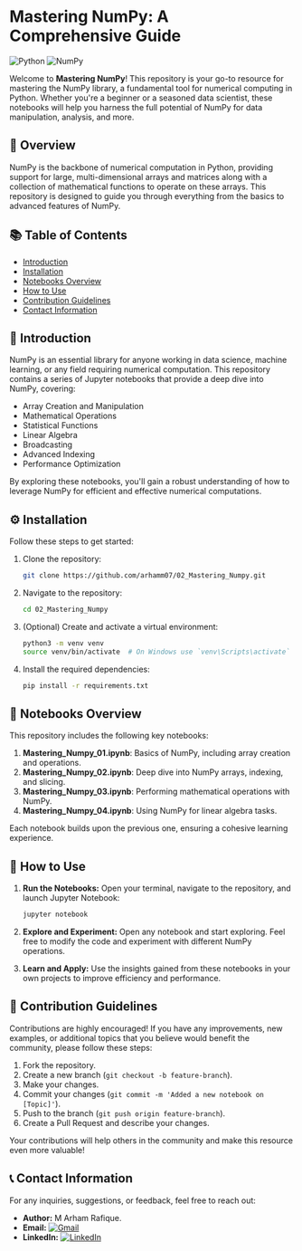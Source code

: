 
# Mastering NumPy: A Comprehensive Guide

![Python](https://img.shields.io/badge/Python-v3.7%2B-brightgreen)
![NumPy](https://img.shields.io/badge/NumPy-v1.19.0%2B-blue)

Welcome to **Mastering NumPy**! This repository is your go-to resource for mastering the NumPy library, a fundamental tool for numerical computing in Python. Whether you're a beginner or a seasoned data scientist, these notebooks will help you harness the full potential of NumPy for data manipulation, analysis, and more.

## 🌟 Overview

NumPy is the backbone of numerical computation in Python, providing support for large, multi-dimensional arrays and matrices along with a collection of mathematical functions to operate on these arrays. This repository is designed to guide you through everything from the basics to advanced features of NumPy.

## 📚 Table of Contents
- [Introduction](#introduction)
- [Installation](#installation)
- [Notebooks Overview](#notebooks-overview)
- [How to Use](#how-to-use)
- [Contribution Guidelines](#contribution-guidelines)
- [Contact Information](#contact-information)

## 📝 Introduction

NumPy is an essential library for anyone working in data science, machine learning, or any field requiring numerical computation. This repository contains a series of Jupyter notebooks that provide a deep dive into NumPy, covering:

- Array Creation and Manipulation
- Mathematical Operations
- Statistical Functions
- Linear Algebra
- Broadcasting
- Advanced Indexing
- Performance Optimization

By exploring these notebooks, you'll gain a robust understanding of how to leverage NumPy for efficient and effective numerical computations.

## ⚙️ Installation

Follow these steps to get started:

1. Clone the repository:
    ```bash
    git clone https://github.com/arhamm07/02_Mastering_Numpy.git
    ```

2. Navigate to the repository:
    ```bash
    cd 02_Mastering_Numpy
    ```

3. (Optional) Create and activate a virtual environment:
    ```bash
    python3 -m venv venv
    source venv/bin/activate  # On Windows use `venv\Scripts\activate`
    ```

4. Install the required dependencies:
    ```bash
    pip install -r requirements.txt
    ```

## 📄 Notebooks Overview

This repository includes the following key notebooks:

1. **Mastering_Numpy_01.ipynb**: Basics of NumPy, including array creation and operations.
2. **Mastering_Numpy_02.ipynb**: Deep dive into NumPy arrays, indexing, and slicing.
3. **Mastering_Numpy_03.ipynb**: Performing mathematical operations with NumPy.
4. **Mastering_Numpy_04.ipynb**: Using NumPy for linear algebra tasks.

Each notebook builds upon the previous one, ensuring a cohesive learning experience.

## 🚀 How to Use

1. **Run the Notebooks:** Open your terminal, navigate to the repository, and launch Jupyter Notebook:
    ```bash
    jupyter notebook
    ```

2. **Explore and Experiment:** Open any notebook and start exploring. Feel free to modify the code and experiment with different NumPy operations.

3. **Learn and Apply:** Use the insights gained from these notebooks in your own projects to improve efficiency and performance.

## 🤝 Contribution Guidelines

Contributions are highly encouraged! If you have any improvements, new examples, or additional topics that you believe would benefit the community, please follow these steps:

1. Fork the repository.
2. Create a new branch (`git checkout -b feature-branch`).
3. Make your changes.
4. Commit your changes (`git commit -m 'Added a new notebook on [Topic]'`).
5. Push to the branch (`git push origin feature-branch`).
6. Create a Pull Request and describe your changes.

Your contributions will help others in the community and make this resource even more valuable!

## 📞 Contact Information

For any inquiries, suggestions, or feedback, feel free to reach out:

- **Author:** M Arham Rafique.
- **Email:** [![Gmail](https://img.shields.io/badge/-arham7813@gmail.com-D14836?style=flat&logo=Gmail&logoColor=white)](mailto:arham7813@gmail.com)
- **LinkedIn:** [![LinkedIn](https://img.shields.io/badge/-Arham%20Rafique-blue?style=flat&logo=Linkedin&logoColor=white)](https://www.linkedin.com/in/arhamrafique007)
